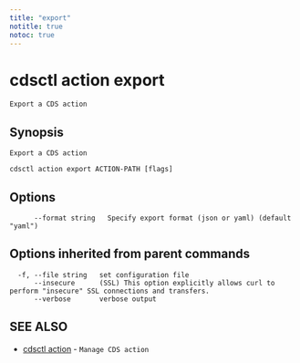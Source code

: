 ```yaml
---
title: "export"
notitle: true
notoc: true
---
```

# cdsctl action export

`Export a CDS action`

## Synopsis

`Export a CDS action`

```
cdsctl action export ACTION-PATH [flags]
```

## Options

```
      --format string   Specify export format (json or yaml) (default "yaml")
```

## Options inherited from parent commands

```
  -f, --file string   set configuration file
      --insecure      (SSL) This option explicitly allows curl to perform "insecure" SSL connections and transfers.
      --verbose       verbose output
```

## SEE ALSO

* [cdsctl action](/docs/components/cdsctl/action/)	 - `Manage CDS action`


